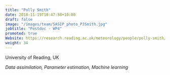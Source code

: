 ```yaml
---
title: "Polly Smith"
date: 2018-11-19T10:47:58+10:00
draft: false
image: "/images/team/SASIP_photo_PJSmith.jpg"
jobtitle: "Postdoc - WP4"
promoted: true
Website: https://research.reading.ac.uk/meteorology/people/polly-smith/
weight: 34
---
```


University of Reading, UK

*Data assimilation, Parameter estimation, Machine learning*
